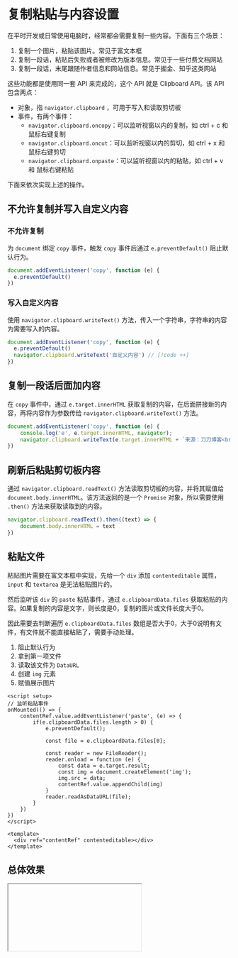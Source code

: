 # 复制粘贴与内容设置 

在平时开发或日常使用电脑时，经常都会需要复制一些内容。下面有三个场景：

1. 复制一个图片，粘贴该图片。常见于富文本框
2. 复制一段话，粘贴后失败或者被修改为版本信息。常见于一些付费文档网站
3. 复制一段话，末尾跟随作者信息和网站信息。常见于掘金、知乎这类网站

这些功能都是使用同一套 API 来完成的，这个 API 就是 Clipboard API。该 API 包含两点：
- 对象，指 `navigator.clipboard` ，可用于写入和读取剪切板
- 事件，有两个事件：
  -  `navigator.clipboard.oncopy`：可以监听视窗以内的复制，如 ctrl + c 和 鼠标右键复制
  -  `navigator.clipboard.oncut`：可以监听视窗以内的剪切，如 ctrl + x 和 鼠标右键剪切
  -  `navigator.clipboard.onpaste`：可以监听视窗以内的粘贴，如 ctrl + v 和 鼠标右键粘贴

下面来依次实现上述的操作。

## 不允许复制并写入自定义内容

### 不允许复制

为 `document` 绑定 `copy` 事件，触发 `copy` 事件后通过 `e.preventDefault()` 阻止默认行为。

```js
document.addEventListener('copy', function (e) {
  e.preventDefault()
})
```

### 写入自定义内容

使用 `navigator.clipboard.writeText()` 方法，传入一个字符串，字符串的内容为需要写入的内容。

```js
document.addEventListener('copy', function (e) {
  e.preventDefault()
  navigator.clipboard.writeText('自定义内容') // [!code ++]
})
```

## 复制一段话后面加内容

在 `copy` 事件中，通过 `e.target.innerHTML` 获取复制的内容，在后面拼接新的内容，再将内容作为参数传给 `navigator.clipboard.writeText()` 方法。

```js
document.addEventListener('copy', function (e) {
    console.log('e', e.target.innerHTML, navigator);
    navigator.clipboard.writeText(e.target.innerHTML + `来源：刀刀博客<br/>每天都要更努力`)
})
```


## 刷新后粘贴剪切板内容

通过 `navigator.clipboard.readText()` 方法读取剪切板的内容，并将其赋值给 `document.body.innerHTML`。该方法返回的是一个 `Promise` 对象，所以需要使用 `.then()` 方法来获取读取到的内容。

```js
navigator.clipboard.readText().then((text) => {
    document.body.innerHTML = text
})
```

## 粘贴文件

粘贴图片需要在富文本框中实现，先给一个 `div` 添加 `contenteditable` 属性，`input` 和 `textarea` 是无法粘贴图片的。

然后监听该 `div` 的 `paste` 粘贴事件，通过 `e.clipboardData.files` 获取粘贴的内容。如果复制的内容是文字，则长度是0，复制的图片或文件长度大于0。

因此需要去判断遍历 `e.clipboardData.files` 数组是否大于0，大于0说明有文件，有文件就不能直接粘贴了，需要手动处理。
1. 阻止默认行为
2. 拿到第一项文件
3. 读取该文件为 `DataURL` 
4. 创建 `img` 元素
5. 赋值展示图片

```vue
<script setup>
// 监听粘贴事件
onMounted(() => {
    contentRef.value.addEventListener('paste', (e) => {
        if(e.clipboardData.files.length > 0) {
            e.preventDefault();
            
            const file = e.clipboardData.files[0];
            
            const reader = new FileReader();
            reader.onload = function (e) {
                const data = e.target.result;
                const img = document.createElement('img');
                img.src = data;
                contentRef.value.appendChild(img)
            }
            reader.readAsDataURL(file);
        }
    })
})
</script>

<template>
  <div ref="contentRef" contenteditable></div>
</template>
```

## 总体效果
<Iframe url="https://duyidao.github.io/blogweb/#/detail/js/clipboard" />